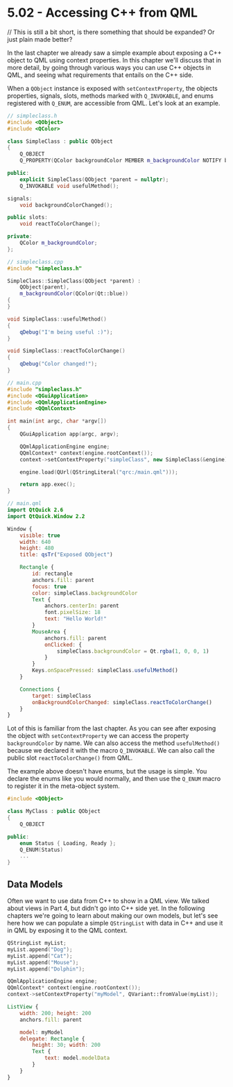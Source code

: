# 5.02 - Accessing C++ from QML

// This is still a bit short, is there something that should be expanded? Or just plain made better?

In the last chapter we already saw a simple example about exposing a C++ object to QML using context properties. In this chapter we'll discuss that in more detail, by going through various ways you can use C++ objects in QML, and seeing what requirements that entails on the C++ side.

When a `QObject` instance is exposed with `setContextProperty`, the objects properties, signals, slots, methods marked with `Q_INVOKABLE`, and enums registered with `Q_ENUM`, are accessible from QML. Let's look at an example.

```cpp
// simpleclass.h
#include <QObject>
#include <QColor>

class SimpleClass : public QObject
{
    Q_OBJECT
    Q_PROPERTY(QColor backgroundColor MEMBER m_backgroundColor NOTIFY backgroundColorChanged)

public:
    explicit SimpleClass(QObject *parent = nullptr);
    Q_INVOKABLE void usefulMethod();

signals:
    void backgroundColorChanged();

public slots:
    void reactToColorChange();

private:
    QColor m_backgroundColor;
};
```

```cpp
// simpleclass.cpp
#include "simpleclass.h"

SimpleClass::SimpleClass(QObject *parent) :
    QObject(parent),
    m_backgroundColor(QColor(Qt::blue))
{
}

void SimpleClass::usefulMethod()
{
    qDebug("I'm being useful :)");
}

void SimpleClass::reactToColorChange()
{
    qDebug("Color changed!");
}
```

```cpp
// main.cpp
#include "simpleclass.h"
#include <QGuiApplication>
#include <QQmlApplicationEngine>
#include <QQmlContext>

int main(int argc, char *argv[])
{
    QGuiApplication app(argc, argv);

    QQmlApplicationEngine engine;
    QQmlContext* context(engine.rootContext());
    context->setContextProperty("simpleClass", new SimpleClass(&engine));

    engine.load(QUrl(QStringLiteral("qrc:/main.qml")));

    return app.exec();
}

```

```qml
// main.qml
import QtQuick 2.6
import QtQuick.Window 2.2

Window {
    visible: true
    width: 640
    height: 480
    title: qsTr("Exposed QObject")

    Rectangle {
        id: rectangle
        anchors.fill: parent
        focus: true
        color: simpleClass.backgroundColor
        Text {
            anchors.centerIn: parent
            font.pixelSize: 18
            text: "Hello World!"
        }
        MouseArea {
            anchors.fill: parent
            onClicked: {
                simpleClass.backgroundColor = Qt.rgba(1, 0, 0, 1)
            }
        }
        Keys.onSpacePressed: simpleClass.usefulMethod()
    }

    Connections {
        target: simpleClass
        onBackgroundColorChanged: simpleClass.reactToColorChange()
    }
}
```

Lot of this is familiar from the last chapter. As you can see after exposing the object with `setContextProperty` we can access the property `backgroundColor` by name. We can also access the method `usefulMethod()` because we declared it with the macro `Q_INVOKABLE`. We can also call the public slot `reactToColorChange()` from QML.

The example above doesn't have enums, but the usage is simple. You declare the enums like you would normally, and then use the `Q_ENUM` macro to register it in the meta-object system.

```cpp
#include <QObject>

class MyClass : public QObject
{
    Q_OBJECT

public:
    enum Status { Loading, Ready };
    Q_ENUM(Status)
    ...
}
```

## Data Models

Often we want to use data from C++ to show in a QML view. We talked about views in Part 4, but didn't go into C++ side yet. In the following chapters we're going to learn about making our own models, but let's see here how we can populate a simple `QStringList` with data in C++ and use it in QML by exposing it to the QML context.

```cpp
QStringList myList;
myList.append("Dog");
myList.append("Cat");
myList.append("Mouse");
myList.append("Dolphin");

QQmlApplicationEngine engine;
QQmlContext* context(engine.rootContext());
context->setContextProperty("myModel", QVariant::fromValue(myList));
```

```qml
ListView {
    width: 200; height: 200
    anchors.fill: parent

    model: myModel
    delegate: Rectangle {
        height: 30; width: 200
        Text {
            text: model.modelData
        }
    }
}

```
